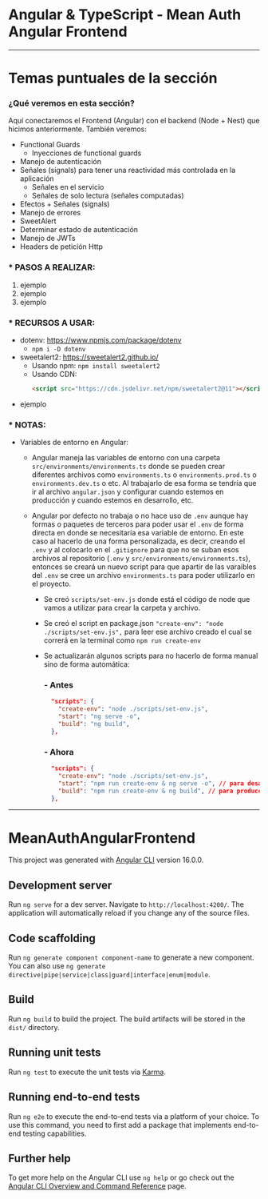 # Angular & TypeScript - Mean Auth Angular Frontend

---

# Temas puntuales de la sección

### ¿Qué veremos en esta sección?

Aquí conectaremos el Frontend (Angular) con el backend (Node + Nest) que hicimos anteriormente. También veremos:

- Functional Guards
  - Inyecciones de functional guards
- Manejo de autenticación
- Señales (signals) para tener una reactividad más controlada en la aplicación
  - Señales en el servicio
  - Señales de solo lectura (señales computadas)
- Efectos + Señales (signals)
- Manejo de errores
- SweetAlert
- Determinar estado de autenticación
- Manejo de JWTs
- Headers de petición Http

### \* PASOS A REALIZAR:

1. ejemplo
2. ejemplo
3. ejemplo

### \* RECURSOS A USAR:

- dotenv: https://www.npmjs.com/package/dotenv
  - `npm i -D dotenv`
- sweetalert2: https://sweetalert2.github.io/
  - Usando npm: `npm install sweetalert2`
  - Usando CDN:
    ```html
    <script src="https://cdn.jsdelivr.net/npm/sweetalert2@11"></script>
    ```
- ejemplo

### \* NOTAS:

- Variables de entorno en Angular:

  - Angular maneja las variables de entorno con una carpeta `src/environments/environments.ts` donde se pueden crear diferentes archivos como `environments.ts` o `environments.prod.ts` o `environments.dev.ts` o etc. Al trabajarlo de esa forma se tendría que ir al archivo `angular.json` y configurar cuando estemos en producción y cuando estemos en desarrollo, etc.
  - Angular por defecto no trabaja o no hace uso de `.env` aunque hay formas o paquetes de terceros para poder usar el `.env` de forma directa en donde se necesitaría esa variable de entorno. En este caso al hacerlo de una forma personalizada, es decir, creando el `.env` y al colocarlo en el `.gitignore` para que no se suban esos archivos al repositorio (`.env` y `src/environments/environments.ts`), entonces se creará un nuevo script para que apartir de las varaibles del `.env` se cree un archivo `environments.ts` para poder utilizarlo en el proyecto.

    - Se creó `scripts/set-env.js` donde está el código de node que vamos a utilizar para crear la carpeta y archivo.
    - Se creó el script en package.json `"create-env": "node ./scripts/set-env.js",` para leer ese archivo creado el cual se correrá en la terminal como `npm run create-env`
    - Se actualizarán algunos scripts para no hacerlo de forma manual sino de forma automática:

      ### - Antes

      ```json
        "scripts": {
          "create-env": "node ./scripts/set-env.js",
          "start": "ng serve -o",
          "build": "ng build",
        },
      ```

      ### - Ahora

      ```json
        "scripts": {
          "create-env": "node ./scripts/set-env.js",
          "start": "npm run create-env & ng serve -o", // para desarrollo
          "build": "npm run create-env & ng build", // para producción
        },
      ```

---

# MeanAuthAngularFrontend

This project was generated with [Angular CLI](https://github.com/angular/angular-cli) version 16.0.0.

## Development server

Run `ng serve` for a dev server. Navigate to `http://localhost:4200/`. The application will automatically reload if you change any of the source files.

## Code scaffolding

Run `ng generate component component-name` to generate a new component. You can also use `ng generate directive|pipe|service|class|guard|interface|enum|module`.

## Build

Run `ng build` to build the project. The build artifacts will be stored in the `dist/` directory.

## Running unit tests

Run `ng test` to execute the unit tests via [Karma](https://karma-runner.github.io).

## Running end-to-end tests

Run `ng e2e` to execute the end-to-end tests via a platform of your choice. To use this command, you need to first add a package that implements end-to-end testing capabilities.

## Further help

To get more help on the Angular CLI use `ng help` or go check out the [Angular CLI Overview and Command Reference](https://angular.io/cli) page.
